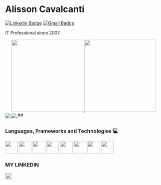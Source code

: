 # Alisson Cavalcanti

[![Linkedin Badge](https://img.shields.io/badge/-Alisson%20cavalcanti-00875f?style=flat-square&logo=Linkedin&logoColor=white&link=https://www.linkedin.com/in/alisson-cavalcanti-417b30b8/)](https://www.linkedin.com/in/diego-schell-fernandes/) 
[![Gmail Badge](https://img.shields.io/badge/-alissoncavalcanticma@gmail.com-00875f?style=flat-square&logo=Gmail&logoColor=white&link=mailto:alissoncavalcanticma@gmail.com)](mailto:alissoncavalcanticma@gmail.com)

IT Professional since 2007.

<div align="center">
  <a href="https://github.com/alissoncavalcanticma">
  <img height="230em" src="https://github-readme-stats-sigma-five.vercel.app/api?username=alissoncavalcanticma&show_icons=true&theme=dark&include_all_commits=true&count_private=true"/>
  <img height="230em" src="https://github-readme-stats.vercel.app/api/top-langs/?username=alissoncavalcanticma&theme=dracula&hide=python,html,css,tsql,hack"/>
</div>

<a href="https://github.com/anuraghazra/github-readme-stats">
  <img align="center" src="https://github-readme-stats.vercel.app/api?username=alissoncavalcanticma&theme=dracula&hide_title=true&disable_animations=true&count_private=true" />
</a>
<a href="https://github.com/anuraghazra/convoychat">
  <img align="center" src="https://github-readme-stats.vercel.app/api/top-langs/?username=alissoncavalcanticma&theme=dracula&layout=compact" />
</a>
## 

## 


### Languages, Frameworks and Technologies :computer:
<p>
<!--NodeJS-->
<code><img height="40" src="https://www.kindpng.com/picc/m/656-6568580_nodejs-logo-png-transparent-node-js-icon-png.png"></code>
<!--PHP-->
<code><img height="40" src="https://w7.pngwing.com/pngs/779/126/png-transparent-php-laravel-computer-icons-application-programming-interface-zabbix-php-logo-text-logo-programming-language.png"></code>
<!--JAVASCRIPT-->
<code><img height="40" src="https://raw.githubusercontent.com/shinokada/shinokada/master/assets/javascript.png"></code>
<!--JAVA-->
<code><img height="40" src="https://www.kindpng.com/picc/m/31-312036_java-programming-language-hd-png-download.png"></code>
<!--MULESOFT-->
<code><img height="40" src="https://www.kindpng.com/picc/m/13-138791_best-practices-for-mule-project-mulesoft-hd-png.png"></code>
<!--HTML-->
<code><img height="40" src="https://cdn.pixabay.com/photo/2017/08/05/11/16/logo-2582748_640.png"></code>
<!--CSS-->
<code><img height="40" src="https://cdn.pixabay.com/photo/2017/08/05/11/16/logo-2582747_1280.png"></code>
<!--BOOTSTRAP-->
<code><img height="40" src="https://www.kindpng.com/picc/m/27-278320_bootstrap-logo-logo-png-bootstrap-logo-transparent-png.png"></code>

</a>

### MY LINKEDIN
<a href="https://www.linkedin.com/in/alisson-cavalcanti-417b30b8/">
  <img align="left" alt="Alisson LinkedIN" width="22px" src="https://github.com/gauravghongde/social-icons/blob/master/SVG/Color/LinkedIN.svg" />
</a>

